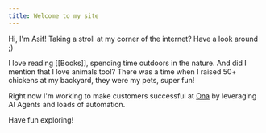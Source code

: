 ```yaml
---
title: Welcome to my site
---
```

Hi, I'm Asif! Taking a stroll at my corner of the internet? Have a look around ;)

I love reading [[Books]], spending time outdoors in the nature. And did I mention that I love animals too!? There was a time when I raised 50+ chickens at my backyard, they were my pets, super fun!

Right now I'm working to make customers successful at [Ona](https://ona.com) by leveraging AI Agents and loads of automation.

Have fun exploring!